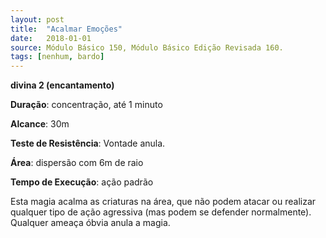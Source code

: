 ```yaml
---
layout: post
title:  "Acalmar Emoções"
date:   2018-01-01
source: Módulo Básico 150, Módulo Básico Edição Revisada 160.
tags: [nenhum, bardo]
---
```


**divina 2 (encantamento)**

**Duração**: concentração, até 1 minuto

**Alcance**: 30m

**Teste de Resistência**: Vontade anula.

**Área**: dispersão com 6m de raio

**Tempo de Execução**: ação padrão

Esta magia acalma as criaturas na área, que não podem atacar ou realizar qualquer tipo de ação agressiva (mas podem se defender normalmente). Qualquer ameaça óbvia anula a magia.
